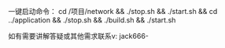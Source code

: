 一键启动命令： cd /项目/network && ./stop.sh && ./start.sh && cd ../application && ./stop.sh && ./build.sh && ./start.sh

如有需要讲解答疑或其他需求联系v: jack666-